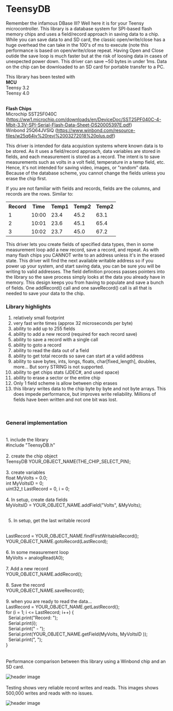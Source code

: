 # TeensyDB
Remember the infamous DBase III? Well here it is for your Teensy microcontroller. This library is a database system for SPI-based flash memory chips and uses a field/record approach in saving data to a chip. While you can save data to and SD card, the classic open/write/close has a huge overhead the can take in the 100's of ms to execute (note this performance is based on open/write/close repeat. Having Open and Close outide the save loop is much faster but at the risk of loosing data in cases of unexpected power down. This driver can save ~50 bytes in under 1ms. Data on the chip can be downloaded to an SD card for portable transfer to a PC. 

This library has been tested with
<br>
<b>MCU</b>
<br>
Teensy 3.2
<br>
Teensy 4.0
<br>
<br>

<b>Flash Chips</b>
<br>
Microchip		SST25F040C (https://ww1.microchip.com/downloads/en/DeviceDoc/SST25PF040C-4-Mbit-3.3V-SPI-Serial-Flash-Data-Sheet-DS20005397E.pdf)
<br>
Winbond 		25Q64JVSIQ (https://www.winbond.com/resource-files/w25q64jv%20revj%2003272018%20plus.pdf)

This driver is intended for data acquistion systems where known data is to be stored. As it uses a field/record approach, data variables are stored in fields, and each measurement is stored as a record. The intent is to save measurements such as volts in a volt field, temperature in a temp field, etc. Hence, it's not intended for saving video, images, or "random" data. Because of the database scheme, you cannot change the fields unless you erase the chip first.

If you are not familiar with fields and records, fields are the columns, and records are the rows. Similar to:

<table>
  <tr>
    <th>Record</th>
    <th>Time</th>
    <th>Temp1</th>
    <th>Temp2</th>
    <th>Temp2</th>
    
  </tr>
  <tr>
    <td>1</td>
    <td>10:00</td>
    <td>23.4</td>
    <td>45.2</td>
    <td>63.1</td>
  </tr>
  <tr>
    <td>2</td>
    <td>10:01</td>
    <td>23.6</td>
    <td>45.1</td>
    <td>65.4</td>
  </tr>
    <tr>
    <td>3</td>
    <td>10:02</td>
    <td>23.7</td>
    <td>45.0</td>
    <td>67.2</td>
  </tr>
</table>

This driver lets you create fields of specified data types, then in some measurement loop add a new record, save a record, and repeat. As with many flash chips you CANNOT write to an address unless it's in the erased state. This driver will find the next available writable address so if you power up your system, and start saving data, you can be sure you will be writing to valid addresses. The field definition process passes pointers into the library so the save process simply looks at the data you already have in memory. This design keeps you from having to populate and save a bunch of fields. One addRecord() call and one saveRecord() call is all that is needed to save your data to the chip.
<br>
<b><h3>Library highlights</b></h3>
1. relatively small footprint
2. very fast write times (approx 32 microseconds per byte)
3. ability to add up to 255 fields
4. ability to add a new record (required for each record save)
5. ability to save a record with a single call
6. ability to goto a record
7. ability to read the data out of a field 
8. ability to get total records so save can start at a valid address
10. ability to save bytes, ints, longs, floats, char[fixed_length], doubles, more... But sorry STRING is not supported. 
11. ability to get chips stats (JDEC#, and used space)
12. ability to erase a sector or the entire chip
13. Only 1 field scheme is allow between chip erases
14. this library writes data to the chip byte by byte and not byte arrays. This does impede performance, but improves write reliability. Millions of fields have been written and not one bit was lost.
<br>
<b><h3>General implementation</b></h3>
<br>
1. include the library
<br>
#include "TeensyDB.h"
<br>
<br>
2. create the chip object
<br>
TeensyDB YOUR_OBJECT_NAME(THE_CHIP_SELECT_PIN);
<br>
<br>
3. create variables
<br>
float MyVolts = 0.0;
<br>
int MyVoltsID = 0;
<br>
uint32_t LastRecord = 0, i = 0;
<br>
<br>
4. In setup, create data fields
<br>
MyVoltsID = YOUR_OBJECT_NAME.addField("Volts", &MyVolts);
<br>
<br>

5. In setup, get the last writable record
<br>
LastRecord = YOUR_OBJECT_NAME.findFirstWritableRecord();
<br>
YOUR_OBJECT_NAME.gotoRecord(LastRecord);
<br>
<br>
6. In some measurement loop
<br>
MyVolts = analogRead(A0);
<br>
<br>
7. Add a new record
<br>
YOUR_OBJECT_NAME.addRecord();
<br>
<br>
8. Save the record
<br>
YOUR_OBJECT_NAME.saveRecord();
<br>
<br>
9. when you are ready to read the data...
<br>
LastRecord = YOUR_OBJECT_NAME.getLastRecord();
<br>
for (i = 1; i <= LastRecord; i++) {
<br>
&nbsp Serial.print("Record: ");
<br>
&nbsp Serial.print(i);
<br>
&nbsp Serial.print(" - ");
<br>
&nbsp Serial.print(YOUR_OBJECT_NAME.getField(MyVolts, MyVoltsID ));
<br>
&nbsp Serial.print(", ");
<br>
}
<br>
<br>
<br>
Performance comparison between this library using a Winbond chip and an SD card.

![header image](https://raw.github.com/KrisKasprzak/DBase/master/Images/PerformanceComparison.jpg)
<br>
<br>
Testing shows very reliable record writes and reads. This images shows 500,000 writes and reads with no issues.

![header image](https://raw.github.com/KrisKasprzak/DBase/master/Images/SaveReliability.jpg)

